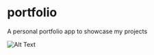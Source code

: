 # portfolio

A personal portfolio app to showcase my projects

![Alt Text](https://github.com/venky4c/portfolio/blob/master/dist/src/portfolio.gif)
